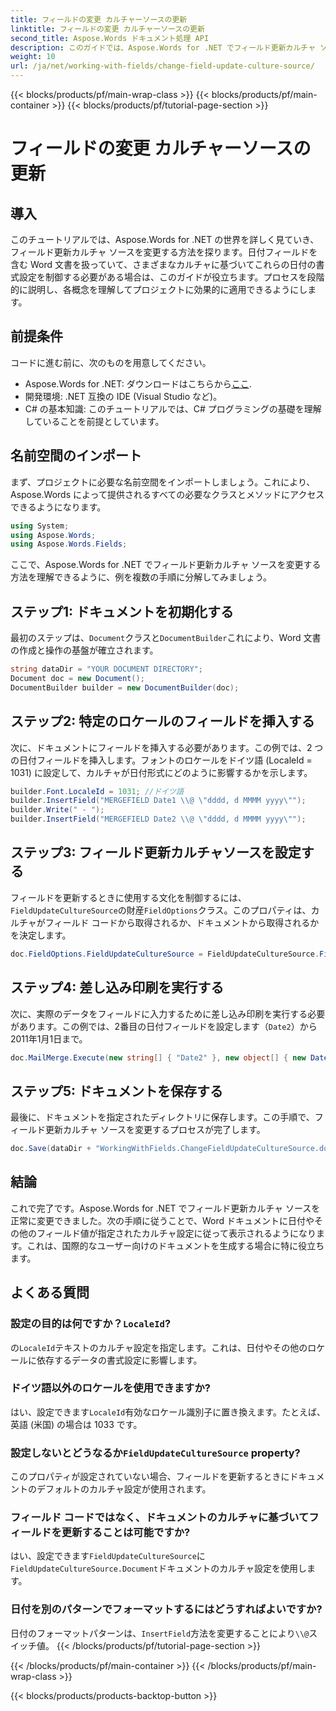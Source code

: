 ```yaml
---
title: フィールドの変更 カルチャーソースの更新
linktitle: フィールドの変更 カルチャーソースの更新
second_title: Aspose.Words ドキュメント処理 API
description: このガイドでは、Aspose.Words for .NET でフィールド更新カルチャ ソースを変更する方法を説明します。さまざまなカルチャに基づいて日付の書式を簡単に制御します。
weight: 10
url: /ja/net/working-with-fields/change-field-update-culture-source/
---
```


{{< blocks/products/pf/main-wrap-class >}}
{{< blocks/products/pf/main-container >}}
{{< blocks/products/pf/tutorial-page-section >}}

# フィールドの変更 カルチャーソースの更新

## 導入

このチュートリアルでは、Aspose.Words for .NET の世界を詳しく見ていき、フィールド更新カルチャ ソースを変更する方法を探ります。日付フィールドを含む Word 文書を扱っていて、さまざまなカルチャに基づいてこれらの日付の書式設定を制御する必要がある場合は、このガイドが役立ちます。プロセスを段階的に説明し、各概念を理解してプロジェクトに効果的に適用できるようにします。

## 前提条件

コードに進む前に、次のものを用意してください。

-  Aspose.Words for .NET: ダウンロードはこちらから[ここ](https://releases.aspose.com/words/net/).
- 開発環境: .NET 互換の IDE (Visual Studio など)。
- C# の基本知識: このチュートリアルでは、C# プログラミングの基礎を理解していることを前提としています。

## 名前空間のインポート

まず、プロジェクトに必要な名前空間をインポートしましょう。これにより、Aspose.Words によって提供されるすべての必要なクラスとメソッドにアクセスできるようになります。

```csharp
using System;
using Aspose.Words;
using Aspose.Words.Fields;
```

ここで、Aspose.Words for .NET でフィールド更新カルチャ ソースを変更する方法を理解できるように、例を複数の手順に分解してみましょう。

## ステップ1: ドキュメントを初期化する

最初のステップは、`Document`クラスと`DocumentBuilder`これにより、Word 文書の作成と操作の基盤が確立されます。

```csharp
string dataDir = "YOUR DOCUMENT DIRECTORY";
Document doc = new Document();
DocumentBuilder builder = new DocumentBuilder(doc);
```

## ステップ2: 特定のロケールのフィールドを挿入する

次に、ドキュメントにフィールドを挿入する必要があります。この例では、2 つの日付フィールドを挿入します。フォントのロケールをドイツ語 (LocaleId = 1031) に設定して、カルチャが日付形式にどのように影響するかを示します。

```csharp
builder.Font.LocaleId = 1031; //ドイツ語
builder.InsertField("MERGEFIELD Date1 \\@ \"dddd, d MMMM yyyy\"");
builder.Write(" - ");
builder.InsertField("MERGEFIELD Date2 \\@ \"dddd, d MMMM yyyy\"");
```

## ステップ3: フィールド更新カルチャソースを設定する

フィールドを更新するときに使用する文化を制御するには、`FieldUpdateCultureSource`の財産`FieldOptions`クラス。このプロパティは、カルチャがフィールド コードから取得されるか、ドキュメントから取得されるかを決定します。

```csharp
doc.FieldOptions.FieldUpdateCultureSource = FieldUpdateCultureSource.FieldCode;
```

## ステップ4: 差し込み印刷を実行する

次に、実際のデータをフィールドに入力するために差し込み印刷を実行する必要があります。この例では、2番目の日付フィールドを設定します（`Date2`）から2011年1月1日まで。

```csharp
doc.MailMerge.Execute(new string[] { "Date2" }, new object[] { new DateTime(2011, 1, 1) });
```

## ステップ5: ドキュメントを保存する

最後に、ドキュメントを指定されたディレクトリに保存します。この手順で、フィールド更新カルチャ ソースを変更するプロセスが完了します。

```csharp
doc.Save(dataDir + "WorkingWithFields.ChangeFieldUpdateCultureSource.docx");
```

## 結論

これで完了です。Aspose.Words for .NET でフィールド更新カルチャ ソースを正常に変更できました。次の手順に従うことで、Word ドキュメントに日付やその他のフィールド値が指定されたカルチャ設定に従って表示されるようになります。これは、国際的なユーザー向けのドキュメントを生成する場合に特に役立ちます。

## よくある質問

### 設定の目的は何ですか？`LocaleId`?
の`LocaleId`テキストのカルチャ設定を指定します。これは、日付やその他のロケールに依存するデータの書式設定に影響します。

### ドイツ語以外のロケールを使用できますか?
はい、設定できます`LocaleId`有効なロケール識別子に置き換えます。たとえば、英語 (米国) の場合は 1033 です。

### 設定しないとどうなるか`FieldUpdateCultureSource` property?
このプロパティが設定されていない場合、フィールドを更新するときにドキュメントのデフォルトのカルチャ設定が使用されます。

### フィールド コードではなく、ドキュメントのカルチャに基づいてフィールドを更新することは可能ですか?
はい、設定できます`FieldUpdateCultureSource`に`FieldUpdateCultureSource.Document`ドキュメントのカルチャ設定を使用します。

### 日付を別のパターンでフォーマットするにはどうすればよいですか?
日付のフォーマットパターンは、`InsertField`方法を変更することにより`\\@`スイッチ値。
{{< /blocks/products/pf/tutorial-page-section >}}

{{< /blocks/products/pf/main-container >}}
{{< /blocks/products/pf/main-wrap-class >}}

{{< blocks/products/products-backtop-button >}}
